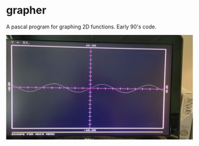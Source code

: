# grapher
A pascal program for graphing 2D functions.  Early 90's code.

![Alt text](screenshot.jpg?raw=true)
